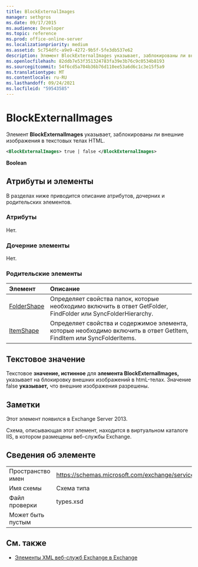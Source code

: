 ```yaml
---
title: BlockExternalImages
manager: sethgros
ms.date: 09/17/2015
ms.audience: Developer
ms.topic: reference
ms.prod: office-online-server
ms.localizationpriority: medium
ms.assetid: 5c754dfc-a9e9-4272-9b5f-5fe3db537e62
description: Элемент BlockExternalImages указывает, заблокированы ли внешние изображения в текстовых телах HTML.
ms.openlocfilehash: 82ddb7e53f351324783fa39e3b76c9c0534b8193
ms.sourcegitcommit: 54f6cd5a704b36b76d110ee53a6d6c1c3e15f5a9
ms.translationtype: MT
ms.contentlocale: ru-RU
ms.lasthandoff: 09/24/2021
ms.locfileid: "59543585"
---
```

# <a name="blockexternalimages"></a>BlockExternalImages

Элемент **BlockExternalImages** указывает, заблокированы ли внешние изображения в текстовых телах HTML. 
  
```XML
<BlockExternalImages> true | false </BlockExternalImages>
```

 **Boolean**
## <a name="attributes-and-elements"></a>Атрибуты и элементы

В разделах ниже приводится описание атрибутов, дочерних и родительских элементов.
  
### <a name="attributes"></a>Атрибуты

Нет.
  
### <a name="child-elements"></a>Дочерние элементы

Нет.
  
### <a name="parent-elements"></a>Родительские элементы

|**Элемент**|**Описание**|
|:-----|:-----|
|[FolderShape](foldershape.md) <br/> |Определяет свойства папок, которые необходимо включить в ответ GetFolder, FindFolder или SyncFolderHierarchy.  <br/> |
|[ItemShape](itemshape.md) <br/> |Определяет свойства и содержимое элемента, которые необходимо включить в ответ GetItem, FindItem или SyncFolderItems.  <br/> |
   
## <a name="text-value"></a>Текстовое значение

Текстовое **значение, истинное** для **элемента BlockExternalImages,** указывает на блокировку внешних изображений в htmL-телах. Значение false **указывает,** что внешние изображения разрешены. 
  
## <a name="remarks"></a>Заметки

Этот элемент появился в Exchange Server 2013.
  
Схема, описывающая этот элемент, находится в виртуальном каталоге IIS, в котором размещены веб-службы Exchange.
  
## <a name="element-information"></a>Сведения об элементе

|||
|:-----|:-----|
|Пространство имен  <br/> |https://schemas.microsoft.com/exchange/services/2006/types  <br/> |
|Имя схемы  <br/> |Схема типа  <br/> |
|Файл проверки  <br/> |types.xsd  <br/> |
|Может быть пустым  <br/> ||
   
## <a name="see-also"></a>См. также



- [Элементы XML веб-служб Exchange в Exchange](ews-xml-elements-in-exchange.md)

